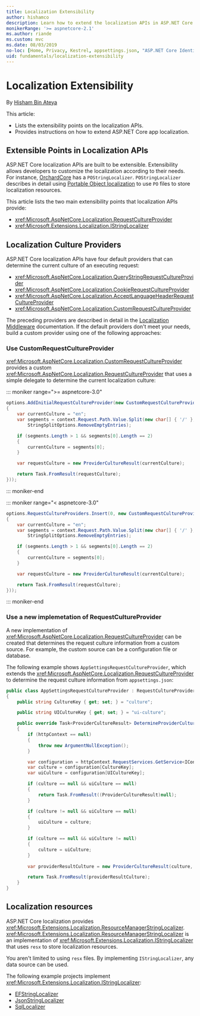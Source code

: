 ```yaml
---
title: Localization Extensibility
author: hishamco
description: Learn how to extend the localization APIs in ASP.NET Core apps.
monikerRange: '>= aspnetcore-2.1'
ms.author: riande
ms.custom: mvc
ms.date: 08/03/2019
no-loc: [Home, Privacy, Kestrel, appsettings.json, "ASP.NET Core Identity", cookie, Cookie, Blazor, "Blazor Server", "Blazor WebAssembly", "Identity", "Let's Encrypt", Razor, SignalR]
uid: fundamentals/localization-extensibility
---
```

# Localization Extensibility

By [Hisham Bin Ateya](https://github.com/hishamco)

This article:

* Lists the extensibility points on the localization APIs.
* Provides instructions on how to extend ASP.NET Core app localization.

## Extensible Points in Localization APIs

ASP.NET Core localization APIs are built to be extensible. Extensibility allows developers to customize the localization according to their needs. For instance, [OrchardCore](https://github.com/orchardCMS/OrchardCore/) has a `POStringLocalizer`. `POStringLocalizer` describes in detail using [Portable Object localization](xref:fundamentals/portable-object-localization) to use `PO` files to store localization resources.

This article lists the two main extensibility points that localization APIs provide: 

* <xref:Microsoft.AspNetCore.Localization.RequestCultureProvider>
* <xref:Microsoft.Extensions.Localization.IStringLocalizer>

## Localization Culture Providers

ASP.NET Core localization APIs have four default providers that can determine the current culture of an executing request:

* <xref:Microsoft.AspNetCore.Localization.QueryStringRequestCultureProvider>
* <xref:Microsoft.AspNetCore.Localization.CookieRequestCultureProvider>
* <xref:Microsoft.AspNetCore.Localization.AcceptLanguageHeaderRequestCultureProvider>
* <xref:Microsoft.AspNetCore.Localization.CustomRequestCultureProvider>

The preceding providers are described in detail in the [Localization Middleware](xref:fundamentals/localization) documentation. If the default providers don't meet your needs, build a custom provider using one of the following approaches:

### Use CustomRequestCultureProvider

<xref:Microsoft.AspNetCore.Localization.CustomRequestCultureProvider> provides a custom <xref:Microsoft.AspNetCore.Localization.RequestCultureProvider> that uses a simple delegate to determine the current localization culture:

::: moniker range=">= aspnetcore-3.0"

```csharp
options.AddInitialRequestCultureProvider(new CustomRequestCultureProvider(async context =>
{
    var currentCulture = "en";
    var segments = context.Request.Path.Value.Split(new char[] { '/' }, 
        StringSplitOptions.RemoveEmptyEntries);

    if (segments.Length > 1 && segments[0].Length == 2)
    {
        currentCulture = segments[0];
    }

    var requestCulture = new ProviderCultureResult(currentCulture);

    return Task.FromResult(requestCulture);
}));
```

::: moniker-end

::: moniker range="< aspnetcore-3.0"

```csharp
options.RequestCultureProviders.Insert(0, new CustomRequestCultureProvider(async context =>
{
    var currentCulture = "en";
    var segments = context.Request.Path.Value.Split(new char[] { '/' }, 
        StringSplitOptions.RemoveEmptyEntries);

    if (segments.Length > 1 && segments[0].Length == 2)
    {
        currentCulture = segments[0];
    }

    var requestCulture = new ProviderCultureResult(currentCulture);

    return Task.FromResult(requestCulture);
}));
```

::: moniker-end

### Use a new implemetation of RequestCultureProvider

A new implementation of <xref:Microsoft.AspNetCore.Localization.RequestCultureProvider> can be created that determines the request culture information from a custom source. For example, the custom source can be a configuration file or database.

The following example shows `AppSettingsRequestCultureProvider`, which extends the <xref:Microsoft.AspNetCore.Localization.RequestCultureProvider> to determine the request culture information from `appsettings.json`:

```csharp
public class AppSettingsRequestCultureProvider : RequestCultureProvider
{
    public string CultureKey { get; set; } = "culture";

    public string UICultureKey { get; set; } = "ui-culture";

    public override Task<ProviderCultureResult> DetermineProviderCultureResult(HttpContext httpContext)
    {
        if (httpContext == null)
        {
            throw new ArgumentNullException();
        }

        var configuration = httpContext.RequestServices.GetService<IConfigurationRoot>();
        var culture = configuration[CultureKey];
        var uiCulture = configuration[UICultureKey];

        if (culture == null && uiCulture == null)
        {
            return Task.FromResult((ProviderCultureResult)null);
        }

        if (culture != null && uiCulture == null)
        {
            uiCulture = culture;
        }

        if (culture == null && uiCulture != null)
        {
            culture = uiCulture;
        }
        
        var providerResultCulture = new ProviderCultureResult(culture, uiCulture);

        return Task.FromResult(providerResultCulture);
    }
}
```

## Localization resources

ASP.NET Core localization provides <xref:Microsoft.Extensions.Localization.ResourceManagerStringLocalizer>. <xref:Microsoft.Extensions.Localization.ResourceManagerStringLocalizer> is an implementation of <xref:Microsoft.Extensions.Localization.IStringLocalizer> that uses `resx` to store localization resources.

You aren't limited to using `resx` files. By implementing `IStringLocalizer`, any data source can be used.

The following example projects implement <xref:Microsoft.Extensions.Localization.IStringLocalizer>:

* [EFStringLocalizer](https://github.com/aspnet/Entropy/tree/master/samples/Localization.EntityFramework)
* [JsonStringLocalizer](https://github.com/hishamco/My.Extensions.Localization.Json)
* [SqlLocalizer](https://github.com/damienbod/AspNetCoreLocalization)
